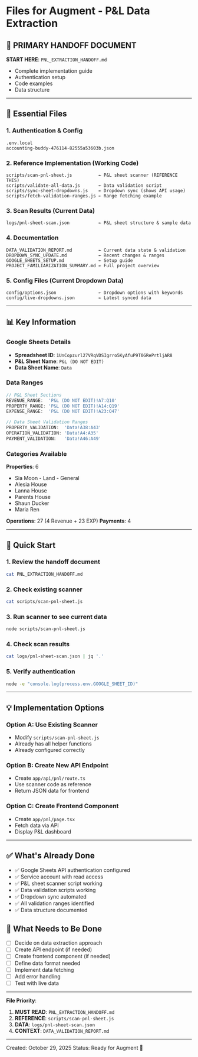 # Files for Augment - P&L Data Extraction

## 🎯 PRIMARY HANDOFF DOCUMENT
**START HERE**: `PNL_EXTRACTION_HANDOFF.md`
- Complete implementation guide
- Authentication setup
- Code examples
- Data structure

---

## 📁 Essential Files

### 1. **Authentication & Config**
```
.env.local
accounting-buddy-476114-82555a53603b.json
```

### 2. **Reference Implementation (Working Code)**
```
scripts/scan-pnl-sheet.js          ← P&L sheet scanner (REFERENCE THIS)
scripts/validate-all-data.js       ← Data validation script
scripts/sync-sheet-dropdowns.js    ← Dropdown sync (shows API usage)
scripts/fetch-validation-ranges.js ← Range fetching example
```

### 3. **Scan Results (Current Data)**
```
logs/pnl-sheet-scan.json           ← P&L sheet structure & sample data
```

### 4. **Documentation**
```
DATA_VALIDATION_REPORT.md          ← Current data state & validation
DROPDOWN_SYNC_UPDATE.md            ← Recent changes & ranges
GOOGLE_SHEETS_SETUP.md             ← Setup guide
PROJECT_FAMILIARIZATION_SUMMARY.md ← Full project overview
```

### 5. **Config Files (Current Dropdown Data)**
```
config/options.json                ← Dropdown options with keywords
config/live-dropdowns.json         ← Latest synced data
```

---

## 📊 Key Information

### Google Sheets Details
- **Spreadsheet ID**: `1UnCopzurl27VRqVDSIgrro5KyAfuP9T0GRePrtljAR8`
- **P&L Sheet Name**: `P&L (DO NOT EDIT)`
- **Data Sheet Name**: `Data`

### Data Ranges
```javascript
// P&L Sheet Sections
REVENUE_RANGE:  'P&L (DO NOT EDIT)!A7:Q10'
PROPERTY_RANGE: 'P&L (DO NOT EDIT)!A14:Q19'
EXPENSE_RANGE:  'P&L (DO NOT EDIT)!A23:Q47'

// Data Sheet Validation Ranges
PROPERTY_VALIDATION:  'Data!A38:A43'
OPERATION_VALIDATION: 'Data!A4:A35'
PAYMENT_VALIDATION:   'Data!A46:A49'
```

### Categories Available
**Properties**: 6
- Sia Moon - Land - General
- Alesia House
- Lanna House
- Parents House
- Shaun Ducker
- Maria Ren

**Operations**: 27 (4 Revenue + 23 EXP)
**Payments**: 4

---

## 🔧 Quick Start

### 1. Review the handoff document
```bash
cat PNL_EXTRACTION_HANDOFF.md
```

### 2. Check existing scanner
```bash
cat scripts/scan-pnl-sheet.js
```

### 3. Run scanner to see current data
```bash
node scripts/scan-pnl-sheet.js
```

### 4. Check scan results
```bash
cat logs/pnl-sheet-scan.json | jq '.'
```

### 5. Verify authentication
```bash
node -e "console.log(process.env.GOOGLE_SHEET_ID)"
```

---

## 💡 Implementation Options

### Option A: Use Existing Scanner
- Modify `scripts/scan-pnl-sheet.js`
- Already has all helper functions
- Already configured correctly

### Option B: Create New API Endpoint
- Create `app/api/pnl/route.ts`
- Use scanner code as reference
- Return JSON data for frontend

### Option C: Create Frontend Component
- Create `app/pnl/page.tsx`
- Fetch data via API
- Display P&L dashboard

---

## ✅ What's Already Done

- ✅ Google Sheets API authentication configured
- ✅ Service account with read access
- ✅ P&L sheet scanner script working
- ✅ Data validation scripts working
- ✅ Dropdown sync automated
- ✅ All validation ranges identified
- ✅ Data structure documented

## 🎯 What Needs to Be Done

- [ ] Decide on data extraction approach
- [ ] Create API endpoint (if needed)
- [ ] Create frontend component (if needed)
- [ ] Define data format needed
- [ ] Implement data fetching
- [ ] Add error handling
- [ ] Test with live data

---

**File Priority**:
1. **MUST READ**: `PNL_EXTRACTION_HANDOFF.md`
2. **REFERENCE**: `scripts/scan-pnl-sheet.js`
3. **DATA**: `logs/pnl-sheet-scan.json`
4. **CONTEXT**: `DATA_VALIDATION_REPORT.md`

---

Created: October 29, 2025
Status: Ready for Augment 🚀
